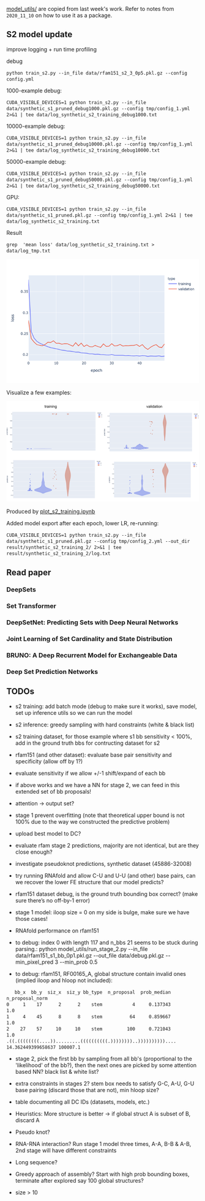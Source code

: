 [model_utils/](/model_utils) are copied from last week's work.
Refer to notes from `2020_11_10` on how to use it as a package.

## S2 model update

improve logging + run time profiling

debug

```
python train_s2.py --in_file data/rfam151_s2_3_0p5.pkl.gz --config config.yml
```


1000-example debug:

```
CUDA_VISIBLE_DEVICES=1 python train_s2.py --in_file data/synthetic_s1_pruned_debug1000.pkl.gz --config tmp/config_1.yml 2>&1 | tee data/log_synthetic_s2_training_debug1000.txt
```

10000-example debug:

```
CUDA_VISIBLE_DEVICES=1 python train_s2.py --in_file data/synthetic_s1_pruned_debug10000.pkl.gz --config tmp/config_1.yml 2>&1 | tee data/log_synthetic_s2_training_debug10000.txt
```

50000-example debug:

```
CUDA_VISIBLE_DEVICES=1 python train_s2.py --in_file data/synthetic_s1_pruned_debug50000.pkl.gz --config tmp/config_1.yml 2>&1 | tee data/log_synthetic_s2_training_debug50000.txt
```

GPU:

```
CUDA_VISIBLE_DEVICES=1 python train_s2.py --in_file data/synthetic_s1_pruned.pkl.gz --config tmp/config_1.yml 2>&1 | tee data/log_synthetic_s2_training.txt
```


Result

```
grep  'mean loss' data/log_synthetic_s2_training.txt > data/log_tmp.txt
```


![plot/s2_training.png](plot/s2_training.png)

Visualize a few examples:

![plot/example_pred_distribution.png](plot/example_pred_distribution.png)


Produced by [plot_s2_training.ipynb](plot_s2_training.ipynb)




Added model export after each epoch, lower LR, re-running:

```
CUDA_VISIBLE_DEVICES=1 python train_s2.py --in_file data/synthetic_s1_pruned.pkl.gz --config tmp/config_2.yml --out_dir result/synthetic_s2_training_2/ 2>&1 | tee result/synthetic_s2_training_2/log.txt
```




## Read paper

### DeepSets




### Set Transformer


### DeepSetNet: Predicting Sets with Deep Neural Networks

### ﻿Joint Learning of Set Cardinality and State Distribution

### ﻿BRUNO: A Deep Recurrent Model for Exchangeable Data


### Deep Set Prediction Networks




## TODOs

- s2 training: add batch mode (debug to make sure it works), save model, set up inference utils so we can run the model

- s2 inference: greedy sampling with hard constraints (white & black list)

- s2 training dataset, for those example where s1 bb sensitivity < 100%, add in the ground truth bbs for contructing dataset for s2

- rfam151 (and other dataset): evaluate base pair sensitivity and specificity (allow off by 1?)

- evaluate sensitivity if we allow +/-1 shift/expand of each bb

- if above works and we have a NN for stage 2, we can feed in this extended set of bb proposals!

- attention -> output set?

- stage 1 prevent overfitting (note that theoretical upper bound is not 100% due to the way we constructed the predictive problem)

- upload best model to DC?

- evaluate rfam stage 2 predictions, majority are not identical, but are they close enough?

- investigate pseudoknot predictions, synthetic dataset (45886-32008)

- try running RNAfold and allow C-U and U-U (and other) base pairs, can we recover the lower FE structure that our model predicts?

- rfam151 dataset debug, is the ground truth bounding box correct? (make sure there’s no off-by-1 error)

- stage 1 model: iloop size = 0 on my side is bulge, make sure we have those cases!

- RNAfold performance on rfam151

- to debug: index 0 with length 117 and n_bbs 21 seems to be stuck during parsing.: python model_utils/run_stage_2.py --in_file data/rfam151_s1_bb_0p1.pkl.gz --out_file data/debug.pkl.gz --min_pixel_pred 3 --min_prob 0.5

- to debug: rfam151, RF00165_A, global structure contain invalid ones (implied iloop and hloop not included):
```
   bb_x  bb_y  siz_x  siz_y bb_type  n_proposal  prob_median  n_proposal_norm
0     1    17      2      2    stem           4     0.137343              1.0
1     4    45      8      8    stem          64     0.859667              1.0
2    27    57     10     10    stem         100     0.721043              1.0
.((.((((((((....)).........((((((((((.))))))))..)))))))))).... 14.362449399658637 100007.1
```

- stage 2, pick the first bb by sampling from all bb's (proportional to the 'likelihood' of the bb?),
then the next ones are picked by some attention based NN? black list & white list?

- extra constraints in stages 2? stem box needs to satisfy G-C, A-U, G-U base pairing (discard those that are not),
min hloop size?

- table documenting all DC IDs (datasets, models, etc.)


- Heuristics: More structure is better -> if global struct A is subset of B, discard A

- Pseudo knot?

- RNA-RNA interaction? Run stage 1 model three times, A-A, B-B & A-B, 2nd stage will have different constraints

- Long sequence?

- Greedy approach of assembly? Start with high prob bounding boxes, terminate after explored say 100 global structures?

- size > 10
